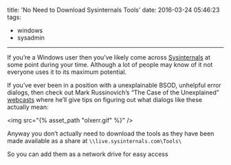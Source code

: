 title: 'No Need to Download Sysinternals Tools'
date: 2016-03-24 05:46:23
tags:
 - windows
 - sysadmin
---

If you’re a Windows user then you’ve likely come across [Sysinternals](https://technet.microsoft.com/en-gb/sysinternals/bb545021.aspx?f=255&MSPPError=-2147217396) at some point during your time. Although a lot of people may know of it not everyone uses it to its maximum potential.

If you’ve ever been in a position with a unexplainable BSOD, unhelpful error dialogs, then check out Mark Russinovich’s “The Case of the Unexplained” [webcasts](https://channel9.msdn.com/events/ignite/2015/brk3316) where he’ll give tips on figuring out what dialogs like these actually mean:

<img src="{% asset_path "olxerr.gif" %}" />

Anyway you don’t actually need to download the tools as they have been made available as a share at `\\live.sysinternals.com\Tools\`

So you can add them as a network drive for easy access
